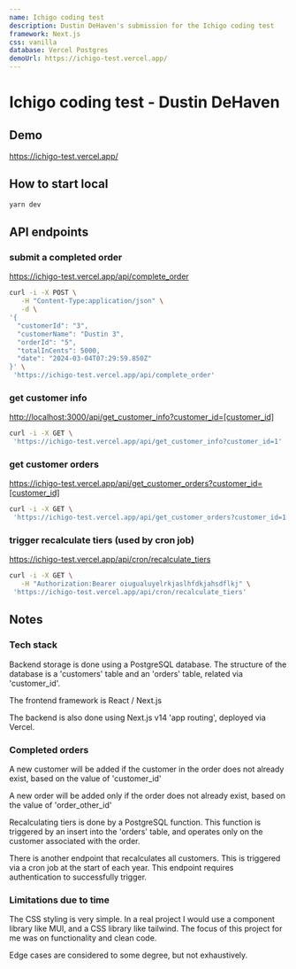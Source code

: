 ```yaml
---
name: Ichigo coding test
description: Dustin DeHaven's submission for the Ichigo coding test
framework: Next.js
css: vanilla
database: Vercel Postgres
demoUrl: https://ichigo-test.vercel.app/
---
```


# Ichigo coding test - Dustin DeHaven

## Demo

<https://ichigo-test.vercel.app/>

## How to start local

```bash
yarn dev
```

## API endpoints

### submit a completed order

<https://ichigo-test.vercel.app/api/complete_order>

```bash
curl -i -X POST \
   -H "Content-Type:application/json" \
   -d \
'{
  "customerId": "3",
  "customerName": "Dustin 3",
  "orderId": "5",
  "totalInCents": 5000,
  "date": "2024-03-04T07:29:59.850Z"
}' \
 'https://ichigo-test.vercel.app/api/complete_order'
```

### get customer info

<http://localhost:3000/api/get_customer_info?customer_id=[customer_id]>

```bash
curl -i -X GET \
 'https://ichigo-test.vercel.app/api/get_customer_info?customer_id=1'
```

### get customer orders

<https://ichigo-test.vercel.app/api/get_customer_orders?customer_id=[customer_id]>

```bash
curl -i -X GET \
 'https://ichigo-test.vercel.app/api/get_customer_orders?customer_id=1'
```

### trigger recalculate tiers (used by cron job)

<https://ichigo-test.vercel.app/api/cron/recalculate_tiers>

```bash
curl -i -X GET \
   -H "Authorization:Bearer oiugualuyelrkjaslhfdkjahsdflkj" \
 'https://ichigo-test.vercel.app/api/cron/recalculate_tiers'
```

## Notes

### Tech stack

Backend storage is done using a PostgreSQL database.
The structure of the database is a 'customers' table and an 'orders' table, related via 'customer_id'.

The frontend framework is React / Next.js

The backend is also done using Next.js v14 'app routing', deployed via Vercel.

### Completed orders

A new customer will be added if the customer in the order does not already exist, based on the value of 'customer_id'

A new order will be added only if the order does not already exist, based on the value of 'order_other_id'

Recalculating tiers is done by a PostgreSQL function. This function is triggered by an insert into the 'orders' table, and operates only on the customer associated with the order.

There is another endpoint that recalculates all customers. This is triggered via a cron job at the start of each year. This endpoint requires authentication to successfully trigger.

### Limitations due to time

The CSS styling is very simple. In a real project I would use a component library like MUI, and a CSS library like tailwind. The focus of this project for me was on functionality and clean code.

Edge cases are considered to some degree, but not exhaustively.

